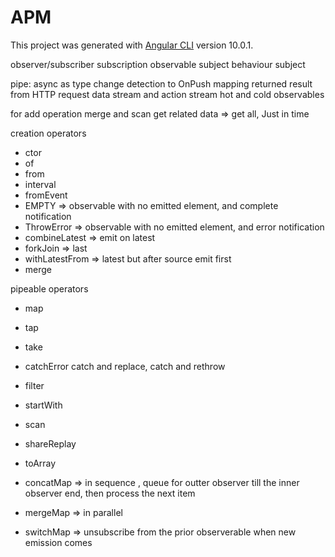 # APM

This project was generated with [Angular CLI](https://github.com/angular/angular-cli) version 10.0.1.

observer/subscriber 
subscription 
observable 
subject 
behaviour subject


pipe: async as type
change detection to OnPush
mapping returned result from HTTP request
data stream and action stream 
hot and cold observables


for add operation merge and scan 
get related data => get all, Just in time 


creation operators
- ctor
- of
- from
- interval
- fromEvent
- EMPTY    => observable with no emitted element, and complete notification 
- ThrowError => observable with no emitted element, and error  notification 
- combineLatest   => emit on latest
- forkJoin              => last
- withLatestFrom   => latest but after source emit first
- merge


pipeable operators
- map
- tap
- take
- catchError
      catch and replace, catch and rethrow
- filter 
- startWith
- scan
- shareReplay
- toArray

- concatMap  => in sequence , queue for outter observer till the inner observer end, then process the next item 

- mergeMap  => in parallel

- switchMap => unsubscribe from the prior observerable when new emission comes 

